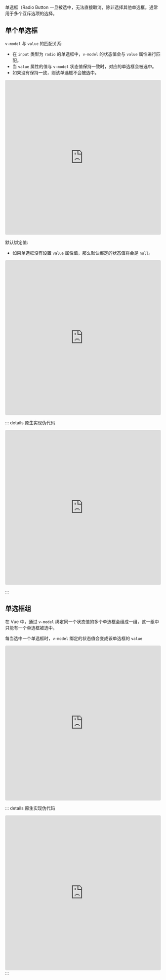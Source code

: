 单选框（Radio Button 一旦被选中，无法直接取消，除非选择其他单选框。通常用于多个互斥选项的选择。



## 单个单选框

`v-model` 与 `value` 的匹配关系:

- 在 `input` 类型为 `radio` 的单选框中，`v-model` 的状态值会与 `value` 属性进行匹配。
- 当 `value` 属性的值与 `v-model` 状态值保持一致时，对应的单选框会被选中。
- 如果没有保持一致，则该单选框不会被选中。

<iframe src="https://codesandbox.io/embed/vz35l3?view=editor+%2B+preview&module=%2Findex3.html"
     style="width:100%; height: 500px; border:0; border-radius: 4px; overflow:hidden;"
     title="vue表单处理"
     allow="accelerometer; ambient-light-sensor; camera; encrypted-media; geolocation; gyroscope; hid; microphone; midi; payment; usb; vr; xr-spatial-tracking"
     sandbox="allow-forms allow-modals allow-popups allow-presentation allow-same-origin allow-scripts"
   ></iframe>


默认绑定值:

- 如果单选框没有设置 `value` 属性值，那么默认绑定的状态值将会是 `null`。

<iframe src="https://codesandbox.io/embed/vz35l3?view=editor+%2B+preview&module=%2Findex4.html"
     style="width:100%; height: 500px; border:0; border-radius: 4px; overflow:hidden;"
     title="vue表单处理"
     allow="accelerometer; ambient-light-sensor; camera; encrypted-media; geolocation; gyroscope; hid; microphone; midi; payment; usb; vr; xr-spatial-tracking"
     sandbox="allow-forms allow-modals allow-popups allow-presentation allow-same-origin allow-scripts"
   ></iframe>


::: details 原生实现伪代码

<iframe src="https://codesandbox.io/embed/vz35l3?view=editor+%2B+preview&module=%2Findex6.html"
     style="width:100%; height: 500px; border:0; border-radius: 4px; overflow:hidden;"
     title="vue表单处理"
     allow="accelerometer; ambient-light-sensor; camera; encrypted-media; geolocation; gyroscope; hid; microphone; midi; payment; usb; vr; xr-spatial-tracking"
     sandbox="allow-forms allow-modals allow-popups allow-presentation allow-same-origin allow-scripts"
   ></iframe>

:::



## 单选框组

在 Vue 中，通过 `v-model` 绑定同一个状态值的多个单选框会组成一组，这一组中只能有一个单选框被选中。

每当选中一个单选框时，`v-model` 绑定的状态值会变成该单选框的 `value`

<iframe src="https://codesandbox.io/embed/vz35l3?view=editor+%2B+preview&module=%2Findex5.html"
     style="width:100%; height: 500px; border:0; border-radius: 4px; overflow:hidden;"
     title="vue表单处理"
     allow="accelerometer; ambient-light-sensor; camera; encrypted-media; geolocation; gyroscope; hid; microphone; midi; payment; usb; vr; xr-spatial-tracking"
     sandbox="allow-forms allow-modals allow-popups allow-presentation allow-same-origin allow-scripts"
   ></iframe>



::: details 原生实现伪代码

<iframe src="https://codesandbox.io/embed/vz35l3?view=editor+%2B+preview&module=%2Findex7.html"
     style="width:100%; height: 500px; border:0; border-radius: 4px; overflow:hidden;"
     title="vue表单处理"
     allow="accelerometer; ambient-light-sensor; camera; encrypted-media; geolocation; gyroscope; hid; microphone; midi; payment; usb; vr; xr-spatial-tracking"
     sandbox="allow-forms allow-modals allow-popups allow-presentation allow-same-origin allow-scripts"
   ></iframe>
:::

